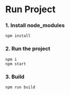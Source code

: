 # Run Project
### 1. Install node_modules
```shell
npm install
```
### 2. Run the project
```shell
npm i
npm start
```

### 3. Build
```shell
npm run build
```
